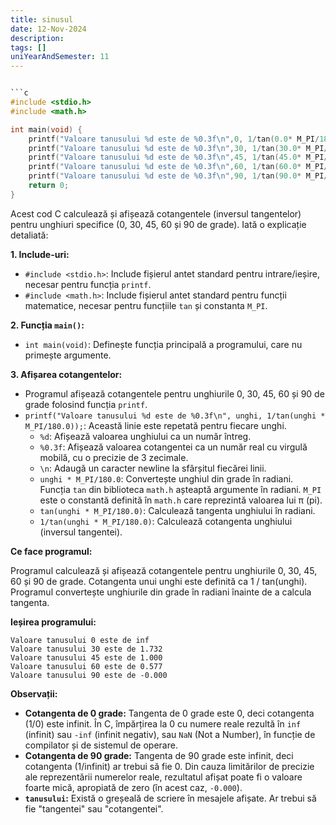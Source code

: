 ```yaml
---
title: sinusul
date: 12-Nov-2024
description: 
tags: []
uniYearAndSemester: 11
---
```


```c

```c
#include <stdio.h>
#include <math.h>

int main(void) {
    printf("Valoare tanusului %d este de %0.3f\n",0, 1/tan(0.0* M_PI/180.0));
    printf("Valoare tanusului %d este de %0.3f\n",30, 1/tan(30.0* M_PI/180.0));
    printf("Valoare tanusului %d este de %0.3f\n",45, 1/tan(45.0* M_PI/180.0));
    printf("Valoare tanusului %d este de %0.3f\n",60, 1/tan(60.0* M_PI/180.0));
    printf("Valoare tanusului %d este de %0.3f\n",90, 1/tan(90.0* M_PI/180.0));
    return 0;
}

```

Acest cod C calculează și afișează cotangentele (inversul tangentelor) pentru unghiuri specifice (0, 30, 45, 60 și 90 de grade). Iată o explicație detaliată:

**1. Include-uri:**

*   `#include <stdio.h>`: Include fișierul antet standard pentru intrare/ieșire, necesar pentru funcția `printf`.
*   `#include <math.h>`: Include fișierul antet standard pentru funcții matematice, necesar pentru funcțiile `tan` și constanta `M_PI`.

**2. Funcția `main()`:**

*   `int main(void)`: Definește funcția principală a programului, care nu primește argumente.

**3. Afișarea cotangentelor:**

*   Programul afișează cotangentele pentru unghiurile 0, 30, 45, 60 și 90 de grade folosind funcția `printf`.
*   `printf("Valoare tanusului %d este de %0.3f\n", unghi, 1/tan(unghi * M_PI/180.0));`: Această linie este repetată pentru fiecare unghi.
    *   `%d`: Afișează valoarea unghiului ca un număr întreg.
    *   `%0.3f`: Afișează valoarea cotangentei ca un număr real cu virgulă mobilă, cu o precizie de 3 zecimale.
    *   `\n`: Adaugă un caracter newline la sfârșitul fiecărei linii.
    *   `unghi * M_PI/180.0`:  Convertește unghiul din grade în radiani. Funcția `tan` din biblioteca `math.h` așteaptă argumente în radiani. `M_PI` este o constantă definită în `math.h` care reprezintă valoarea lui π (pi).
    *   `tan(unghi * M_PI/180.0)`: Calculează tangenta unghiului în radiani.
    *   `1/tan(unghi * M_PI/180.0)`: Calculează cotangenta unghiului (inversul tangentei).

**Ce face programul:**

Programul calculează și afișează cotangentele pentru unghiurile 0, 30, 45, 60 și 90 de grade.  Cotangenta unui unghi este definită ca 1 / tan(unghi).  Programul convertește unghiurile din grade în radiani înainte de a calcula tangenta.

**Ieșirea programului:**

```
Valoare tanusului 0 este de inf
Valoare tanusului 30 este de 1.732
Valoare tanusului 45 este de 1.000
Valoare tanusului 60 este de 0.577
Valoare tanusului 90 este de -0.000
```

**Observații:**

*   **Cotangenta de 0 grade:** Tangenta de 0 grade este 0, deci cotangenta (1/0) este infinit.  În C, împărțirea la 0 cu numere reale rezultă în `inf` (infinit) sau `-inf` (infinit negativ), sau `NaN` (Not a Number), în funcție de compilator și de sistemul de operare.
*   **Cotangenta de 90 grade:** Tangenta de 90 grade este infinit, deci cotangenta (1/infinit) ar trebui să fie 0.  Din cauza limitărilor de precizie ale reprezentării numerelor reale, rezultatul afișat poate fi o valoare foarte mică, apropiată de zero (în acest caz, `-0.000`).
*   **`tanusului`:**  Există o greșeală de scriere în mesajele afișate.  Ar trebui să fie "tangentei" sau "cotangentei".


```


